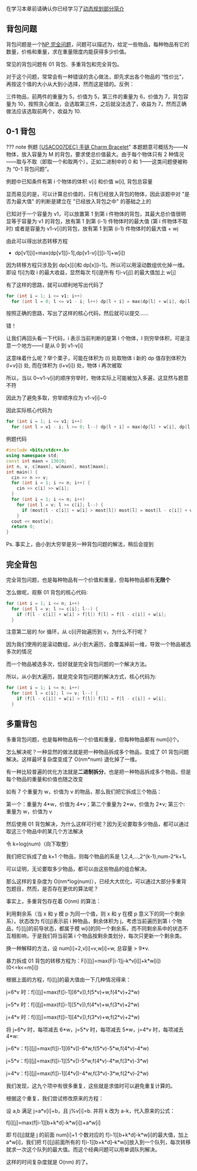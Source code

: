 在学习本章前请确认你已经学习了[动态规划部分简介](/dp/)

## 背包问题

背包问题是一个[NP 完全问题](https://zh.wikipedia.org/wiki/NP%E5%AE%8C%E5%85%A8)，问题可以描述为，给定一些物品，每种物品有它的数量，价格和重量，求在重量限度内能获得多少价值。

常见的背包问题有 01 背包、多重背包和完全背包。

对于这个问题，常常会有一种错误的贪心做法，即先求出各个物品的 “性价比”，再按这个值的大小从大到小选择，然而这是错的。反例：

三件物品，前两件的重量为 5，价值为 5，第三件的重量为 6，价值为 7，背包容量为 10，按照贪心做法，会选取第三件，之后就没法选了，收益为 7，然而正确做法应该选取前两个，收益为 10.

## 0-1 背包

??? note 例题 [\[USACO07DEC\] 手链 Charm Bracelet](https://www.luogu.org/problemnew/show/P2871)"
    本题题意可概括为——N 物体，放入容量为 M 的背包，要求使总价值最大。由于每个物体只有 2 种情况——取与不取（即取一个和取两个），正如二进制中的 0 和 1——这类问题便被称为 “0-1 背包问题”。

例题中已知条件有第 i 个物体的体积 v[i] 和价值 w[i], 背包总容量

显而易见的是，可以计算总价值的，只有已经放入背包的物体，因此该题中对 "是否为最大值" 的判断是建立在 "已经放入背包之中" 的基础之上的

已知对于一个容量为 v1，可以放置第 1 到第 i 件物体的背包，其最大总价值很明显等于容量为 v1 的背包，放有第 1 到第 (i-1) 件物体时的最大值 (第 i 件物体不取时) 或者是容量为 v1-v[i]的背包，放有第 1 到第 (i-1) 件物体时的最大值 + w[i](第i件物体取时)

由此可以得出状态转移方程

-   dp[v1][i]=max(dp[v1][i-1],dp[v1-v\[i\]][i-1]+w[i])

因为转移方程只涉及到 dp[x][i]和 dp[x][i-1]。所以可以用滚动数组优化掉一维。即设 f[i]为取 i 的最大收益，显然每次 f[i]是所有 f\[i-v[j]] 的最大值加上 w[j]

有了这样的思路，就可以顺利地写出代码了

```cpp
for (int i = 1; i <= v1; i++)
  for (int l = 0; l <= v1 - i; l++) dp[l + i] = max(dp[l] + w[i], dp[l + i]);
```

按照正确的思路，写出了这样的核心代码，然后就可以提交......

错！

让我们再回头看一下代码，i 表示当前判断的是第 i 个物体，l 则穷举体积，可是注意一个地方——l 是从 0 到 v1-v[i]

这意味着什么呢？举个栗子，可能在体积为 (l) 处取物体 i 新的 dp 值存到体积为 (l+v[i]) 处, 而在体积为 (l+v[i]) 处，物体 i 再次被取

所以，当以 0~v1-v[i]的顺序穷举时，物体实际上可能被加入多遍，这显然与题意不符

因此为了避免多取，穷举顺序应为 v1-v[i]~0

因此实际核心代码为

```cpp
for (int i = 1; i <= v1; i++)
  for (int l = v1 - i; l >= 0; l--) dp[l + i] = max(dp[l] + w[i], dp[l + i]);
```

例题代码

```cpp
#include <bits/stdc++.h>
using namespace std;
const int maxn = 13010;
int n, v, c[maxn], w[maxn], most[maxn];
int main() {
  cin >> n >> v;
  for (int i = 1; i <= n; i++) {
    cin >> c[i] >> w[i];
  }
  for (int i = 1; i <= n; i++)
    for (int l = v; l >= c[i]; l--) {
      if (most[l - c[i]] + w[i] > most[l]) most[l] = most[l - c[i]] + w[i];
    }
  cout << most[v];
  return 0;
}
```

Ps. 事实上，由小到大穷举是另一种背包问题的解法，稍后会提到

## 完全背包

完全背包问题，也是每种物品有一个价值和重量，但每种物品都有**无限个**

怎么做呢，观察 01 背包的核心代码:

```cpp
for (int i = 1; i <= n; i++)
  for (int l = v; l >= c[i]; l--) {
    if (f[l - c[i]] + w[i] > f[l]) f[l] = f[l - c[i]] + w[i];
  }
```

注意第二层的 for 循环，从 c[i]开始遍历到 v，为什么不行呢？

因为我们使用的是滚动数组，从小到大遍历，会覆盖掉前一维，导致一个物品被选多次的情况

而一个物品被选多次，恰好就是完全背包问题的一个解决方法。

所以，从小到大遍历，就是完全背包问题的解决方式，核心代码为:

```cpp
for (int i = 1; i <= n; i++)
  for (int l = c[i]; l >= v; l--) {
    if (f[l - c[i]] + w[i] > f[l]) f[l] = f[l - c[i]] + w[i];
  }
```

## 多重背包

多重背包问题，也是每种物品有一个价值和重量，但每种物品都有 num[i]个。

怎么解决呢？一种显然的做法就是把一种物品拆成多个物品，变成了 01 背包问题解决。这样最坏复杂度变成了 O(nm\*num) 退化掉了一维。

有一种比较普遍的优化方法就是**二进制拆分**，也是把一种物品拆成多个物品，但是每个物品的重量和价值也随之改变

如有 7 个重量为 w，价值为 v 的物品，那么我们把它拆成三个物品：

第一个：重量为 4\*w，价值为 4\*v；第二个重量为 2\*w，价值为 2\*v; 第三个: 重量为 w，价值为 v

然后使用 01 背包解决，为什么这样可行呢？因为无论要取多少物品，都可以通过取这三个物品中的某几个方法解决

令 k=log(num)（向下取整）

我们把它拆成了由 k+1 个物品，则每个物品的系是 1,2,4,...,2^(k-1),num-2^k+1。

可以证明，无论要取多少物品，都可以由这些物品的组合解决。

那么这样的复杂度为 O(nm\*log(num)），已经大大优化，可以通过大部分多重背包题目，然而，是否存在更优的算法呢？

事实上，多重背包存在着 O(nm) 的算法：

利用剩余系（当 x 和 y 模 p 为同一个值，则 x 和 y 在模 p 意义下的同一个剩余系）。状态改为 f[i][j]表示前 i 种物品，剩余体积为 j，考虑当前遍历到第 i 个物品，f[i][j]的前导状态，都属于模 w[i]的同一个剩余系，而不同剩余系中的状态不互相影响，于是我们将当前第 i 个物品按剩余类划分，每次只更新一个剩余类。

换一种解释的方法，设 num[i]=2,v[i]=v,w[i]=w, 总容量 > 9\*v.

暴力拆成 01 背包的转移方程为：F[i][j]=max(F[i-1]j–k\*v[i]]+k\*w[i])(0&lt;=k&lt;=m[i])

根据上面的方程，f[i][j]的最大值由一下几种情况得来：

j=6\*v 时：f[i][j]=max(f([i-1][6\*v]),f(5\*v)+w,f(4\*v)+2\*w)

j=5\*v 时：f[i][j]=max(f([i-1][5\*v]),f(4\*v)+w,f(3\*v)+2\*w)

j=4\*v 时：f[i][j]=max(f([i-1][4\*v]),f(3\*v)+w,f(2\*v)+2\*w)

将 j=6\*v 时，每项减去 6\*w，j=5\*v 时，每项减去 5\*w，j=4\*v 时，每项减去 4\*w:

j=6\*v：f[i][j]=max(f([i-1][6\*v])-6\*w,f(5\*v)-5\*w,f(4\*v)-4\*w)

j=5\*v：f[i][j]=max(f([i-1][5\*v])-5\*w,f(4\*v)-4\*w,f(3\*v)-3\*w)

j=4\*v：f[i][j]=max(f([i-1][4\*v])-4\*w,f(3\*v)-3\*w,f(2\*v)-2\*w)

我们发现，这九个项中有很多重复，这些就是求值时可以避免重复计算的。

根据这个重复，我们尝试修改原来的方程：

设 a,b 满足 j=a\*v[i]+b，且 j%v[i]=b. 并将 k 改为 a-k，代入原来的公式：

f[i][j]=max(f[i-1][b+k\*d]-k\*w[i])+a\*w[i]

即 f[i][j]就是 j 的前面 num[i]+1 个数对应的 f[i-1][b+k\*d]-k\*w[i]的最大值，加上 a\*w[i]，我们把 f[i][j]前面所有的 f[i-1][b+k\*d]–k\*w[i]放入到一个队列，每次转移就求一次这个队列的最大值。而这个经典问题可以用单调队列解决。

这样的时间复杂度就是 O(nm) 的了。
